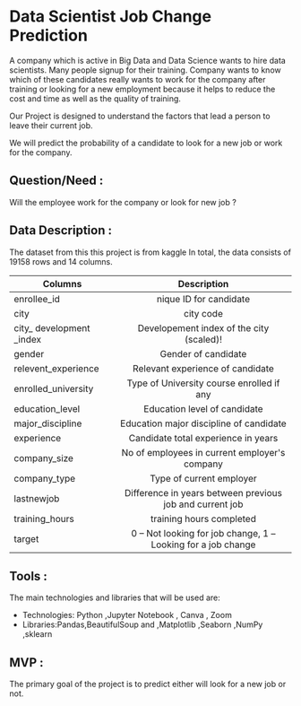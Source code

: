 # Data Scientist Job Change Prediction

A company which is active in Big Data and Data Science wants to hire data scientists. Many people signup for their training. Company wants to know which of these candidates really wants to work for the company after training or looking for a new employment 
because it helps to reduce the cost and time as well as the quality of training.

Our Project is designed to understand the factors that lead a person to leave their current job.

We will predict the probability of a candidate to look for a new job or work for the company.

## Question/Need :

Will the employee work for the company or look for new job ?

## Data Description :

The dataset from this this project is from kaggle 
In total, the data consists of 19158 rows and 14 columns.



| Columns        | Description  | 
| ------------- |:-------------:| 
| enrollee_id   | nique ID for candidate|
| city      | city code      |  
| city_ development _index |     Developement index of the city (scaled)!|
|gender| Gender of candidate|
|relevent_experience|Relevant experience of candidate|
|enrolled_university|Type of University course enrolled if any|
|education_level| Education level of candidate|
|major_discipline| Education major discipline of candidate|
|experience| Candidate total experience in years|
|company_size|No of employees in current employer's company|
|company_type|Type of current employer|
|lastnewjob|Difference in years between previous job and current job|
|training_hours|training hours completed|
|target|0 – Not looking for job change, 1 – Looking for a job change|


## Tools :

The main technologies and libraries that will be used are: 

- Technologies: Python ,Jupyter Notebook , Canva , Zoom
- Libraries:Pandas,BeautifulSoup and ,Matplotlib ,Seaborn ,NumPy ,sklearn

## MVP :

The primary goal of the project is to predict either will look for a new job or not.


